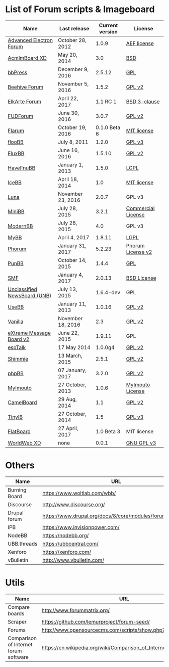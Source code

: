 # List of Forum scripts & Imageboard
Name | Last release | Current version | License
------------ | ------------- | ------------- | -------------
[Advanced Electron Forum](http://www.anelectron.com/) | October 28, 2012 | 1.0.9 | [AEF license](http://www.anelectron.com/about.php?page=license)
[AcmlmBoard XD](https://github.com/ABXD/ABXD) | May 20, 2014 | 3.0  | [BSD](https://raw.githubusercontent.com/ABXD/ABXD/master/LICENSE.md)
[bbPress](https://bbpress.org/) | December 9, 2016 | 2.5.12 | [GPL](https://bbpress.org/about/gpl/)
[Beehive Forum](http://www.beehiveforum.co.uk/) | November 5, 2016 | 1.5.2 | [GPL v2](https://raw.githubusercontent.com/BeehiveForum/BeehiveForum/master/COPYING)
[ElkArte Forum](http://www.elkarte.net/) | April 22, 2017 | 1.1 RC 1 | [BSD 3-clause](https://github.com/elkarte/Elkarte/blob/development/LICENSE.txt)
[FUDForum](http://fudforum.org/) | June 30, 2016 | 3.0.7 | [GPL v2](http://www.gnu.org/licenses/gpl-2.0.html)
[Flarum](http://flarum.org/) | October 19, 2016 | 0.1.0 Beta 6 | [MIT license](https://raw.githubusercontent.com/flarum/flarum/master/LICENSE)
[flooBB](https://github.com/rosslagerwall/floobb) | July 8, 2011 | 1.2.0 | [GPL v3](https://raw.githubusercontent.com/rosslagerwall/floobb/master/COPYING)
[FluxBB](http://fluxbb.org/) | June 16, 2016 | 1.5.10 | [GPL v2](http://www.gnu.org/licenses/gpl-2.0.html)
[HaveFnuBB](https://github.com/havefnubb/havefnubb) | January 1, 2013 | 1.5.0 | [LGPL](http://www.gnu.org/licenses/lgpl.html)
[IceBB](https://github.com/icebb/IceBB) | April 18, 2014 | 1.0 | [MIT license](https://raw.githubusercontent.com/icebb/IceBB/master/LICENSE)
[Luna](http://getluna.org/) | November 23, 2016 | 2.0.7 | GPL v3
[MiniBB](http://modernbb.be/) | July 28, 2015 | 3.2.1 | [Commercial License](http://www.minibb.com/commercial_license.html)
[ModernBB](http://modernbb.be/) | July 28, 2015 | 4.0 | GPL v3
[MyBB](http://www.mybb.com/) | April 4, 2017 | 1.8.11 | [LGPL](http://www.gnu.org/licenses/lgpl-3.0.html)
[Phorum](http://www.phorum.org/) | January 31, 2017 | 5.2.23 | [Phorum License v2](http://www.phorum.org/license.txt)
[PunBB](http://punbb.informer.com/) | October 14, 2015 | 1.4.4 | [GPL](http://www.gnu.org/copyleft/gpl.html)
[SMF](http://www.simplemachines.org/) | January 4, 2017 | 2.0.13 | [BSD License](http://www.simplemachines.org/about/smf/license.php)
[Unclassified NewsBoard (UNB)](http://newsboard.unclassified.de/) | July 13, 2015 | 1.6.4-dev | GPL
[UseBB](http://www.usebb.net/) | January 11, 2013 | 1.0.16 | [GPL v2](http://www.gnu.org/licenses/old-licenses/gpl-2.0.html)
[Vanilla](http://vanillaforums.org/) | November 18, 2016 | 2.3 | [GPL v2](http://www.gnu.org/licenses/gpl-2.0.html)
[eXtreme Message Board v2](http://xmbforum2.com/) | June 22, 2015 | 1.9.11 | GPL
[esoTalk](http://esotalk.org/) | 17 May 2014 | 1.0.0g4 | [GPL v2](https://raw.githubusercontent.com/esotalk/esoTalk/develop/LICENSE.txt)
[Shimmie](https://github.com/shish/shimmie2) | 13 March, 2015 | 2.5.1 | [GPL v2](http://www.gnu.org/licenses/gpl-2.0.html)
[phpBB](https://www.phpbb.com/) | 07 January, 2017 | 3.2.0 | [GPL v2](https://www.phpbb.com/downloads/license/)
[MyImouto](https://github.com/myimouto/myimouto) | 27 October, 2013 | 1.0.6 | [MyImouto License](https://raw.githubusercontent.com/myimouto/myimouto/master/LICENSE)
[CamelBoard](https://github.com/WinterVein/CamelBoard/) | 29 Aug, 2014 | 1.1 | [GPL v2](http://www.gnu.org/licenses/gpl-2.0.html)
[TinyIB](https://github.com/tslocum/TinyIB) | 27 October, 2014 | 1.5 | [GPL v3](https://raw.githubusercontent.com/tslocum/TinyIB/master/LICENSE)
[FlatBoard](http://flatboard.free.fr/) | 27 April, 2017 | 1.0 Beta 3 | MIT license
[WorldWeb XD](https://github.com/WWXD/WorldWeb-XD) | none | 0.0.1 | [GNU GPL v3](https://github.com/WWXD/WorldWeb-XD/blob/master/License.md)


# Others

Name | URL
------------ | -------------
Burning Board | https://www.woltlab.com/wbb/
Discourse | http://www.discourse.org/
Drupal forum | https://www.drupal.org/docs/8/core/modules/forum/overview
IPB | https://www.invisionpower.com/
NodeBB | https://nodebb.org/
UBB.threads | https://ubbcentral.com/
Xenforo | https://xenforo.com/
vBulletin | http://www.vbulletin.com/


# Utils

Name | URL
------------ | -------------
Compare boards | http://www.forummatrix.org/
Scraper | https://github.com/lemurproject/forum-seed/
Forums | http://www.opensourcecms.com/scripts/show.php?catid=5
Comparison of Internet forum software | https://en.wikipedia.org/wiki/Comparison_of_Internet_forum_software
